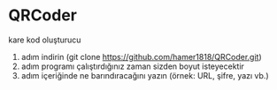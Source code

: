 # QRCoder
kare kod oluşturucu
1. adım indirin (git clone https://github.com/hamer1818/QRCoder.git)
2. adım programı çalıştırdığınız zaman sizden boyut isteyecektir
3. adım içeriğinde ne barındıracağını yazın (örnek: URL, şifre, yazı vb.)
